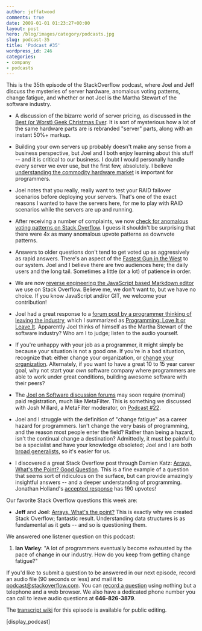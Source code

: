 ```yaml
---
author: jeffatwood
comments: true
date: 2009-01-01 01:23:27+00:00
layout: post
hero: /blog/images/category/podcasts.jpg
slug: podcast-35
title: 'Podcast #35'
wordpress_id: 246
categories:
- company
- podcasts
---
```


This is the 35th episode of the StackOverflow podcast, where Joel and Jeff discuss the mysteries of server hardware, anomalous voting patterns, change fatigue, and whether or not Joel is the Martha Stewart of the software industry.






  * A discussion of the bizarre world of server pricing, as discussed in the [Best (or Worst) Geek Christmas Ever](http://www.codinghorror.com/blog/archives/001200.html). It is sort of mysterious how a lot of the same hardware parts are is rebranded "server" parts, along with an instant 50%+ markup.


  * Building your own servers up probably doesn't make any sense from a business perspective, but Joel and I both enjoy learning about this stuff -- and it is critical to our business. I doubt I would personally handle every server we ever use, but the first few, absolutely. I believe [understanding the commodity hardware market](http://www.codinghorror.com/blog/archives/000814.html) is important for programmers.  



  * Joel notes that you really, really want to test your RAID failover scenarios before deploying your servers. That's one of the exact reasons I wanted to have the servers here, for me to play with RAID scenarios while the servers are up and running.


  * After receiving a number of complaints, we now [check for anomalous voting patterns on Stack Overflow](http://blog.stackoverflow.com/2008/12/vote-fraud-and-you/). I guess it shouldn't be surprising that there were 4x as many anomalous upvote patterns as downvote patterns.


  * Answers to older questions don't tend to get voted up as aggressively as rapid answers. There's an aspect of the [Fastest Gun in the West](http://stackoverflow.com/questions/56103/fastest-gun-in-the-west-problem-closed) to our system. Joel and I believe there are two audiences here; the daily users and the long tail. Sometimes a little (or a lot) of patience in order.


  * We are now [reverse engineering the JavaScript based Markdown editor](http://blog.stackoverflow.com/2008/12/reverse-engineering-the-wmd-editor/) we use on Stack Overflow. Believe me, we don't want to, but we have no choice. If you know JavaScript and/or GIT, we welcome your contribution!


  * Joel had a great response to a [forum post by a programmer thinking of leaving the industry](http://discuss.joelonsoftware.com/default.asp?joel.3.718003.14), which I summarized as [Programming: Love It or Leave It](http://www.codinghorror.com/blog/archives/001202.html). Apparently Joel thinks of himself as the Martha Stewart of the software industry? Who am I to judge; listen to the audio yourself.


  * If you're unhappy with your job as a programmer, it might simply be because your situation is not a good one. If you're in a bad situation, recognize that: either change your organization, or [change your organization](http://www.codinghorror.com/blog/archives/000689.html). Alternately, if you want to have a great 10 to 15 year career goal, why not start your _own_ software company where programmers are able to work under great conditions, building awesome software with their peers?


  * The [Joel on Software discussion forums](http://discuss.joelonsoftware.com/?joel) may soon require (nominal) paid registration, much like MetaFilter. This is something we discussed with Josh Millard, a MetaFilter moderator, on [Podcast #22](http://blog.stackoverflow.com/2008/09/podcast-22/).


  * Joel and I struggle with the definition of "change fatigue" as a career hazard for programmers. Isn't change the very basis of programming, and the reason most people enter the field? Rather than being a hazard, isn't the continual change a destination? Admittedly, it must be painful to be a specialist and have your knowledge obsoleted; Joel and I are both [broad generalists](http://www.codinghorror.com/blog/archives/000711.html), so it's easier for us.


  * I discovered a great Stack Overflow post through Damien Katz: [Arrays, What's the Point? Good Question](http://damienkatz.net/2008/12/arrays_whats_the_point_good_qu.html). This is a fine example of a question that seems sort of ridiculous on the surface, but can provide amazingly insightful answers -- and a deeper understanding of programming. Jonathan Holland's [accepted response](http://stackoverflow.com/questions/392397/arrays-whats-the-point#392426) has 190 upvotes!




Our favorite Stack Overflow questions this week are:






  * **Jeff** and **Joel**: [Arrays, What's the point?](http://stackoverflow.com/questions/392397/arrays-whats-the-point) This is exactly why we created Stack Overflow; fantastic result. Understanding data structures is as fundamental as it gets -- and so is questioning them.  





We answered one listener question on this podcast:






  1. **Ian Varley**: "A lot of programmers eventually become exhausted by the pace of change in our industry. How do you keep from getting change fatigue?"





If you'd like to submit a question to be answered in our next episode, record an audio file (90 seconds or less) and mail it to [podcast@stackoverflow.com](mailto:podcast@stackoverflow.com). You can [record a question](http://blog.stackoverflow.com/index.php/2008/05/recording-podcast-questions-using-our-telephone/) using nothing but a telephone and a web browser. We also have a dedicated phone number you can call to leave audio questions at **646-826-3879**.






The [transcript wiki](https://stackoverflow.fogbugz.com/default.asp?pg=pgWiki&command=view&ixWikiPage=29014) for this episode is available for public editing.






[display_podcast]

